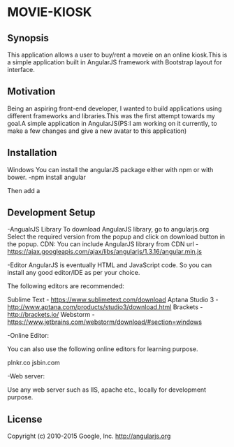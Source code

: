 # MOVIE-KIOSK
## Synopsis

This application allows a user to buy/rent a moveie on an online kiosk.This is a simple application built in AngularJS framework with Bootstrap layout for interface.

## Motivation

Being an aspiring front-end developer, I wanted to build applications using different frameworks and libraries.This was the first attempt towards my goal.A simple application in AngularJS(PS:I am working on it currently, to make a few changes and give a new avatar to this application)

## Installation

Windows
You can install the angularJS package either with npm or with bower.
-npm install angular

Then add a <script> to your index.html:
<script src="/node_modules/angular/angular.js"></script>

## Development Setup
-AngualrJS Library
To download AngularJS library, go to angularjs.org 
Select the required version from the popup and click on download button in the popup.
CDN: You can include AngularJS library from CDN url - https://ajax.googleapis.com/ajax/libs/angularjs/1.3.16/angular.min.js

-Editor
AngularJS is eventually HTML and JavaScript code. So you can install any good editor/IDE as per your choice.

The following editors are recommended:

Sublime Text - https://www.sublimetext.com/download
Aptana Studio 3 - http://www.aptana.com/products/studio3/download.html
Brackets - http://brackets.io/
Webstorm - https://www.jetbrains.com/webstorm/download/#section=windows

-Online Editor:

You can also use the following online editors for learning purpose.

plnkr.co
jsbin.com

-Web server:

Use any web server such as IIS, apache etc., locally for development purpose.

## License
Copyright (c) 2010-2015 Google, Inc. http://angularjs.org


